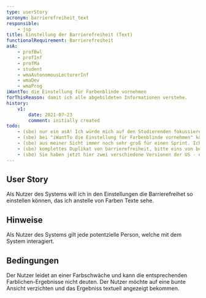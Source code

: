 ```yaml
---
type: userStory
acronym: barrierefreiheit_text
responsible:
    - jsp
title: Einstellung der Barrierefreiheit (Text)
functionalRequirement: Barrierefreiheit
asA: 
    - profBwl
    - profInf
    - profMa
    - student
    - wmaAutonomousLecturerInf
    - wmaDev
    - wmaProg
iWantTo: die Einstellung für Farbenblinde vornehmen
forThisReason: damit ich alle abgebildeten Informationen verstehe.
history:
    v1:
        date: 2021-07-23
        comment: initially created
todo:
    - (sbe) nur ein asA! Ich würde mich auf den Studierenden fokussieren und ggfs. andere Nutzer in den Hinweisen nennen. 
    - (sbe) bei "iWantTo die Einstellung für Farbenblinde vornehmen" könnte man ergänzen "falls ich eine Farb-Sehbehinderung habe"
    - (sbe) aus meiner Sicht immer noch sehr groß für einen Sprint. Ich würde mit einem Detail starten, also z.B. "rot/grün-Darstellung der Tests auf ein entsprechendes Symbol umschalten"
    - (sbe) komplettes Duplikat von barrierefreiheit, bitte eins von beiden löschen
    - (sbe) Sie haben jetzt hier zwei verschiedene Versionen der US - einmal die oben durch das Front Matter definierte (asA ... iWantTo ... forThisReason), und unten nochmal als Text. Bitte nutzen Sie *nur* das Front Matter.
---
```


## User Story
Als Nutzer des Systems will ich in den Einstellungen die Barrierefreihet so einstellen können, das ich anstelle von Farben Texte sehe.

## Hinweise
Als Nutzer des Systems gilt jede potentzielle Person, welche mit dem System interagiert.

## Bedingungen
Der Nutzer leidet an einer Farbschwäche und kann die entsprechenden Farblichen-Ergebnisse nicht deuten.
Der Nutzer möchte auf eine bunte Ansicht verzichten und das Ergebniss textuell angezeigt bekommen.

